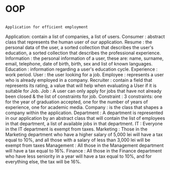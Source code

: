 # OOP

                                                                Application for efficient employment
                                                                
Application: contain a list of companies, a list of users.
Consumer : abstract class that represents the human user of our application.
Resume : the personal data of the user, a sorted collection that describes the user's education, a sorted collection that describes the professional experience.
Information : the personal information of a user, these are: name, surname, email, telephone, date of birth, birth, sex and list of known languages.
Education : information regarding a user's education cycle.
Experience : work period.
User : the user looking for a job.
Employee : represents a user who is already employed in a company.
Recruiter : contain a field that represents its rating, a value that will help when evaluating a User if it is suitable for Job.
Job : A user can only apply for jobs that have not already been closed & the list of constraints for job.
Constraint : 3 constraints: one for the year of graduation accepted, one for the number of years of experience, one for academic media.
Company : is the class that shapes a company within the application.
Department : A department is represented in our application by an abstract class that will contain the list of employees in that department, a list of available jobs in that department.
IT : Everyone in the IT department is exempt from taxes.
Marketing : Those in the Marketing department who have a higher salary of 5,000 lei will have a tax equal to 10%, and all those with a salary of less than 3,000 lei will be exempt from taxes
Management : All those in the Management department will have a tax equal to 16%.
Finance : All those in the Finance department who have less seniority in a year will have a tax equal to 10%, and for everything else, the tax will be 16%.

